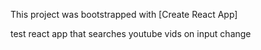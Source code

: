 This project was bootstrapped with [Create React App]

test react app that searches youtube vids on input change
